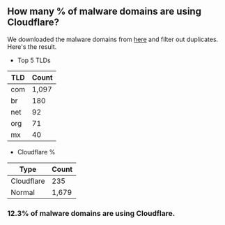 ## How many % of malware domains are using Cloudflare?


We downloaded the malware domains from [here](https://urlhaus.abuse.ch) and filter out duplicates.
Here's the result.


[//]: # (start replacement)


- Top 5 TLDs

| TLD | Count |
| --- | --- |
| com | 1,097 |
| br | 180 |
| net | 92 |
| org | 71 |
| mx | 40 |


- Cloudflare %

| Type | Count |
| --- | --- |
| Cloudflare | 235 |
| Normal | 1,679 |


### 12.3% of malware domains are using Cloudflare.